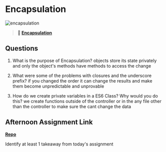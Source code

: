 # Encapsulation

![encapsulation](https://bcw.blob.core.windows.net/public/img/journals/5838157482080222)

> **📖 [Encapsulation](https://codeworksacademy.com/fs-student-guide/resources/wk3/02-Encapsulation)**

## Questions

1. What is the purpose of Encapsulation?
objects store its state privately and only the object's methods have methods to access the change

2. What were some of the problems with closures and the underscore prefix?
if you changed the order it can change the results and make them become unpredictable and unprovable

3. How do we create private variables in a ES6 Class? Why would you do this?
we create functions outside of the controller or in the any file other than the controller to make sure the cant change the data

## Afternoon Assignment Link

**[Repo](https://github.com/calvinthurst/vending-machine)**

Identify at least 1 takeaway from today's assignment
